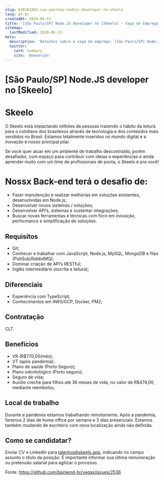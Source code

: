 ```yaml
---
slug: 638161883-sao-paulosp-nodejs-developer-no-skeelo
lang: pt-br
createdAt: 2020-06-13
title: '[São Paulo/SP] Node.JS developer no [Skeelo] - Vaga de Emprego'
sitemap:
  lastModified: 2020-06-13
meta:
  description: 'Detalhes sobre a vaga de emprego: [São Paulo/SP] Node.JS developer no [Skeelo]'
  twitter:
    card: summary
    site: '@nawarian'
---
```


# [São Paulo/SP] Node.JS developer no [Skeelo]

# Skeelo

O Skeelo está impactando milhões de pessoas trazendo o hábito da leitura para o cotidiano dos brasileiros através de tecnologia e dos conteúdos mais vendidos no Brasil. Estamos totalmente inseridos no mundo digital e a inovação é nosso principal pilar.

Se você quer atuar em um ambiente de trabalho descontraído, porém desafiador, com espaço para contribuir com ideias e experiências e ainda aprender muito com um time de profissionais de ponta, o Skeelo é pra você!


# Nossx Back-end terá o desafio de:

- Fazer manutenção e realizar melhorias em soluções existentes, desenvolvidas em Node.js;
- Desenvolver novos sistemas / soluções;
- Desenvolver API’s, sistemas e sustentar integrações;  
- Buscar novas ferramentas e técnicas com foco em inovação, performance e simplificação de soluções.

## Requisitos

- Git;
- Conhecer e trabalhar com JavaScript, Node.js, MySQL, MongoDB e filas (PubSub/RabbitMQ);
- Dominar criação de API’s RESTful;
- Inglês intermediário (escrita e leitura);

## Diferenciais

- Experiência com TypeScript;
- Conhecimentos em AWS/GCP, Docker, PM2;

## Contratação

CLT.
## Benefícios

- VR (R$770,00/mês);
- VT (após pandemia);
- Plano de saúde (Porto Seguro);
- Plano odontológico (Porto seguro);
- Seguro de vida;
- Auxílio creche para filhos até 36 meses de vida, no valor de R$474,00, mediante reembolso;


## Local de trabalho

Durante a pandemia estamos trabalhando remotamente. Após a pandemia, faremos 2 dias de home office por semana e 3 dias presenciais. Estamos também mudando de escritório com nova localização ainda não definida.

## Como se candidatar?

Enviar CV e LinkedIn para talentos@skeelo.app, indicando no campo assunto o título da posição. É importante informar sua última remuneração ou pretensão salarial para agilizar o processo.

Fonte: https://github.com/backend-br/vagas/issues/2536
